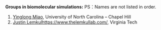 **Groups in biomolecular simulations:**
PS：Names are not listed in order.

1. [Yinglong Miao](https://www.med.unc.edu/pharm/miaolab), University of North Carolina – Chapel Hill
2. [Justin Lemkul](https://www.thelemkullab.com/)https://www.thelemkullab.com/, Virginia Tech
